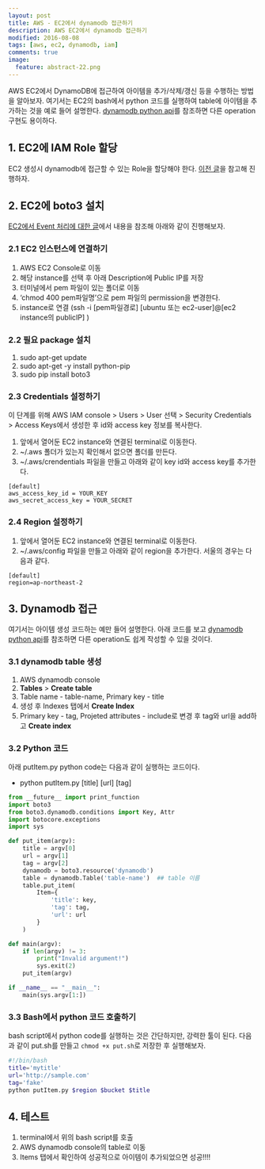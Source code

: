 ```yaml
---
layout: post
title: AWS - EC2에서 dynamodb 접근하기
description: AWS EC2에서 dynamodb 접근하기
modified: 2016-08-08
tags: [aws, ec2, dynamodb, iam]
comments: true
image:
  feature: abstract-22.png
---
```

AWS EC2에서 DynamoDB에 접근하여 아이템을 추가/삭제/갱신 등을 수행하는 방법을 알아보자. 
여기서는 EC2의 bash에서 python 코드를 실행하여 table에 아이템을 추가하는 것을 예로 들어 설명한다. [dynamodb python api](http://boto3.readthedocs.io/en/latest/guide/dynamodb.html)를 참조하면 다른 operation 구현도 용이하다. 


## 1. EC2에 IAM Role 할당

EC2 생성시 dynamodb에 접근할 수 있는 Role을 할당해야 한다. [이전 글](http://hochulshin.com/aws-how-ec2-use-iam/)을 참고해 진행하자. 

## 2. EC2에 boto3 설치 

[EC2에서 Event 처리에 대한 글](http://hochulshin.com/aws-s3-sns-sqs-event/)에서 내용을 참조해 아래와 같이 진행해보자. 

### 2.1 EC2 인스턴스에 연결하기

1. AWS EC2 Console로 이동
2. 해당 instance를 선택 후 아래 Description에 Public IP를 저장
3. 터미널에서 pem 파일이 있는 폴더로 이동
4. ‘chmod 400 pem파일명’으로 pem 파일의 permission을 변경한다.
5. instance로 연결 (ssh -i [pem파일경로] [ubuntu 또는 ec2-user]@[ec2 instance의 publicIP] )


### 2.2 필요 package 설치 

1. sudo apt-get update
2. sudo apt-get -y install python-pip
3. sudo pip install boto3

### 2.3 Credentials 설정하기

이 단계를 위해 AWS IAM console > Users > User 선택 > Security Credentials > Access Keys에서 생성한 후 id와 access key 정보를 복사한다.

1. 앞에서 열어둔 EC2 instance와 연결된 terminal로 이동한다.
2. ~/.aws 폴더가 있는지 확인해서 없으면 폴더를 만든다.
3. ~/.aws/crendentials 파일을 만들고 아래와 같이 key id와 access key를 추가한다.

```
[default]
aws_access_key_id = YOUR_KEY
aws_secret_access_key = YOUR_SECRET

```

### 2.4 Region 설정하기

1. 앞에서 열어둔 EC2 instance와 연결된 terminal로 이동한다.
2. ~/.aws/config 파일을 만들고 아래와 같이 region을 추가한다. 서울의 경우는 다음과 같다.

```
[default]
region=ap-northeast-2
```

## 3. Dynamodb 접근 

여기서는 아이템 생성 코드하는 예만 들어 설명한다. 아래 코드를 보고 [dynamodb python api](http://boto3.readthedocs.io/en/latest/guide/dynamodb.html)를 참조하면 다른 operation도 쉽게 작성할 수 있을 것이다. 

### 3.1 dynamodb table 생성 

1. AWS dynamodb console
2. **Tables** > **Create table**
3. Table name - table-name, Primary key - title
4. 생성 후 Indexes 탭에서 **Create Index**
5. Primary key - tag, Projeted attributes - include로 변경 후 tag와 url을 add하고 **Create index**

### 3.2 Python 코드 

아래 putItem.py python code는 다음과 같이 실행하는 코드이다. 

- python putItem.py [title] [url] [tag]


```python
from __future__ import print_function
import boto3
from boto3.dynamodb.conditions import Key, Attr
import botocore.exceptions
import sys

def put_item(argv):
    title = argv[0]
    url = argv[1]
    tag = argv[2]
    dynamodb = boto3.resource('dynamodb')
    table = dynamodb.Table('table-name')  ## table 이름
    table.put_item(
        Item={
            'title': key,
            'tag': tag,
            'url': url
        }
    )

def main(argv):
    if len(argv) != 3:
        print("Invalid argument!")
        sys.exit(2)
    put_item(argv)

if __name__ == "__main__":
    main(sys.argv[1:])

```

### 3.3 Bash에서 python 코드 호출하기 

bash script에서 python code를 실행하는 것은 간단하지만, 강력한 툴이 된다. 다음과 같이 put.sh를 만들고 `chmod +x put.sh`로 저장한 후 실행해보자. 

```bash
#!/bin/bash
title='mytitle'
url='http://sample.com'
tag='fake'
python putItem.py $region $bucket $title
```

## 4. 테스트

1. terminal에서 위의 bash script를 호출 
2. AWS dynamodb console의 table로 이동
3. Items 탭에서 확인하여 성공적으로 아이템이 추가되었으면 성공!!!!


